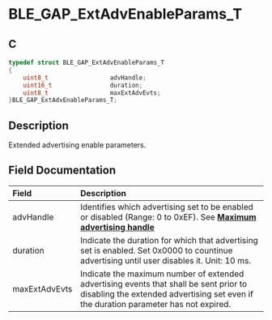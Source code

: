 # BLE_GAP_ExtAdvEnableParams_T

## C

```c
typedef struct BLE_GAP_ExtAdvEnableParams_T
{
    uint8_t                 advHandle;
    uint16_t                duration;
    uint8_t                 maxExtAdvEvts;
}BLE_GAP_ExtAdvEnableParams_T;
```

## Description

Extended advertising enable parameters.


## Field Documentation

|Field|Description|
|:---|:---|
|advHandle|Identifies which advertising set to be enabled or disabled                                                                         (Range: 0 to 0xEF). See **[Maximum advertising handle](GUID-1E8B41D5-7783-46F2-AD0F-B5013B9B85E3.md)**|
|duration|Indicate the duration for which that advertising set is enabled. Set 0x0000 to countinue advertising until user disables it. Unit: 10 ms.|
|maxExtAdvEvts|Indicate the maximum number of extended advertising events that shall be sent prior to disabling the extended advertising set even if the duration parameter has not expired.|
